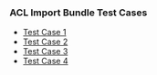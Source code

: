 ### ACL Import Bundle Test Cases

* [Test Case 1](Test1.md)
* [Test Case 2](Test2.md)
* [Test Case 3](Test3.md)
* [Test Case 4](Test4.md)




